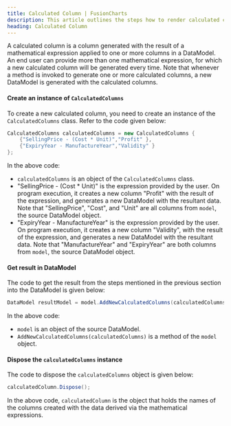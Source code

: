 ```yaml
---
title: Calculated Column | FusionCharts
description: This article outlines the steps how to render calculated column.
heading: Calculated Column
---
```


A calculated column is a column generated with the result of a mathematical expression applied to one or more columns in a DataModel. An end user can provide more than one mathematical expression, for which a new calculated column will be generated every time. Note that whenever a method is invoked to generate one or more calculated columns, a new DataModel is generated with the calculated columns.

#### Create an instance of `CalculatedColumns`

To create a new calculated column, you need to create an instance of the `CalculatedColumns` class. Refer to the code given below:

```csharp
CalculatedColumns calculatedColumns = new CalculatedColumns {
    {"SellingPrice - (Cost * Unit)","Profit" },
    {"ExpiryYear - ManufactureYear","Validity" }
};
```

In the above code:

- `calculatedColumns` is an object of the `CalculatedColumns` class.
- "SellingPrice - (Cost \* Unit)" is the expression provided by the user. On program execution, it creates a new column "Profit" with the result of the expression, and generates a new DataModel with the resultant data. Note that "SellingPrice", "Cost", and "Unit" are all columns from `model`, the source DataModel object.
- "ExpiryYear - ManufactureYear" is the expression provided by the user. On program execution, it creates a new column "Validity", with the result of the expression, and generates a new DataModel with the resultant data. Note that "ManufactureYear" and "ExpiryYear" are both columns from `model`, the source DataModel object.

#### Get result in DataModel

The code to get the result from the steps mentioned in the previous section into the DataModel is given below:

```csharp
DataModel resultModel = model.AddNewCalculatedColumns(calculatedColumns);
```

In the above code:

- `model` is an object of the source DataModel.
- `AddNewCalculatedColumns(calculatedColumns)` is a method of the `model` object.

#### Dispose the `calculatedColumns` instance

The code to dispose the `calculatedColumns` object is given below:

```csharp
calculatedColumn.Dispose();
```

In the above code, `calculatedColumn` is the object that holds the names of the columns created with the data derived via the mathematical expressions.
